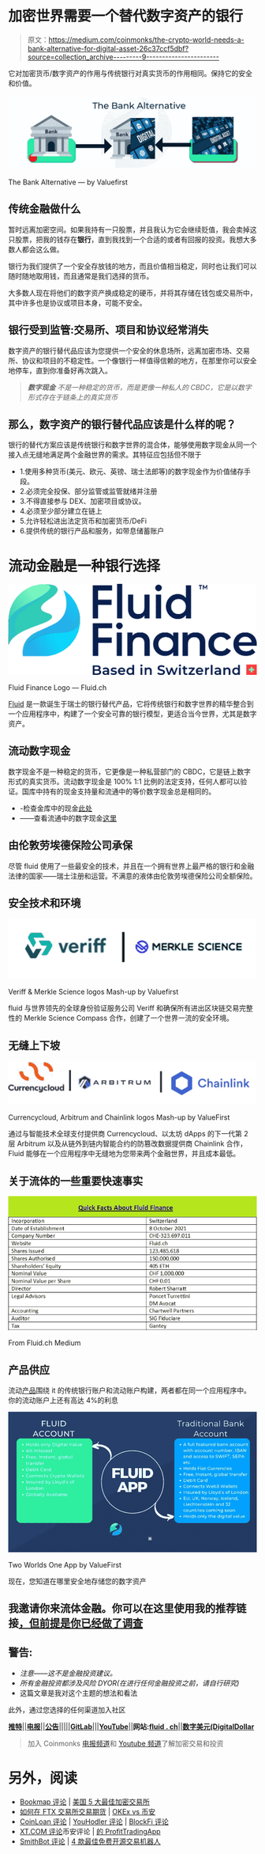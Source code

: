 # 加密世界需要一个替代数字资产的银行

> 原文：<https://medium.com/coinmonks/the-crypto-world-needs-a-bank-alternative-for-digital-asset-26c37ccf5dbf?source=collection_archive---------9----------------------->

它对加密货币/数字资产的作用与传统银行对真实货币的作用相同。保持它的安全和价值。

![](img/2b8a613a578ebd8d42ff863c408621cf.png)

The Bank Alternative — by Valuefirst

## **传统金融做什么**

暂时远离加密空间。如果我持有一只股票，并且我认为它会继续贬值，我会卖掉这只股票，把我的钱存在**银行**，直到我找到一个合适的或者有回报的投资。我想大多数人都会这么做。

银行为我们提供了一个安全存放钱的地方，而且价值相当稳定，同时也让我们可以随时随地取用钱，而且通常是我们选择的货币。

大多数人现在将他们的数字资产换成稳定的硬币，并将其存储在钱包或交易所中，其中许多也是协议或项目本身，可能不安全。

## 银行受到监管:交易所、项目和协议经常消失

数字资产的银行替代品应该为您提供一个安全的休息场所，远离加密市场、交易所、协议和项目的不稳定性。一个像银行一样值得信赖的地方，在那里你可以安全地停车，直到你准备好再次跳入。

> ***数字现金*** *不是一种稳定的货币，而是更像一种私人的 CBDC，它是以数字形式存在于链条上的真实货币*

## **那么，数字资产的银行替代品应该是什么样的呢？**

银行的替代方案应该是传统银行和数字世界的混合体，能够使用数字现金从同一个接入点无缝地满足两个金融世界的需求。其特征应包括但不限于

*   1.使用多种货币(美元、欧元、英镑、瑞士法郎等)的数字现金作为价值储存手段。
*   2.必须完全投保、部分监管或监管就绪并注册
*   3.不得直接参与 DEX、加密项目或协议。
*   4.必须至少部分建立在链上
*   5.允许轻松进出法定货币和加密货币/DeFi
*   6.提供传统的银行产品和服务，如带息储蓄账户

# **流动金融是一种银行选择**

![](img/0e8fc8d1171ad11bee03e8133622d255.png)

Fluid Finance Logo — Fluid.ch

[Fluid](http://fluid.ch) 是一款诞生于瑞士的银行替代产品，它将传统银行和数字世界的精华整合到一个应用程序中，构建了一个安全可靠的银行模型，更适合当今世界，尤其是数字资产。

## **流动数字现金**

数字现金不是一种稳定的货币，它更像是一种私营部门的 CBDC，它是链上数字形式的真实货币。流动数字现金是 100% 1:1 比例的法定支持，任何人都可以验证。国库中持有的现金支持量和流通中的等价数字现金总是相同的。

*   -检查金库中的现金[此处](https://retail.fluidfi.ch/gw/open/v1/treasury/dusd)
*   ——查看流通中的数字现金[这里](https://arbiscan.io/token/0xf0b5ceefc89684889e5f7e0a7775bd100fcd3709)

## **由伦敦劳埃德保险公司承保**

尽管 fluid 使用了一些最安全的技术，并且在一个拥有世界上最严格的银行和金融法律的国家——瑞士注册和运营。不满意的液体由伦敦劳埃德保险公司全额保险。

## **安全技术和环境**

![](img/33937700509dfebc3a050e04a66ab650.png)

Veriff & Merkle Science logos Mash-up by Valuefirst

fluid 与世界领先的全球身份验证服务公司 Veriff 和确保所有进出区块链交易完整性的 Merkle Science Compass 合作，创建了一个世界一流的安全环境。

## **无缝上下坡**

![](img/df54cde713115f6dbf0b70ba57480f61.png)

Currencycloud, Arbitrum and Chainlink logos Mash-up by ValueFirst

通过与智能技术全球支付提供商 Currencycloud、以太坊 dApps 的下一代第 2 层 Arbitrum 以及从链外到链内智能合约的防篡改数据提供商 Chainlink 合作，Fluid 能够在一个应用程序中无缝地为您带来两个金融世界，并且成本最低。

## **关于流体的一些重要快速事实**

![](img/82ca9c5f887e121d29e5bea898718d6f.png)

From Fluid.ch Medium

## **产品供应**

流动[产品](https://fluid.ch/our-products/)围绕 it 的传统银行账户和流动账户构建，两者都在同一个应用程序中。你的流动账户上还有高达 4%的利息

![](img/000ff733b5361c3d49628a8f50abb4b1.png)

Two Worlds One App by ValueFirst

现在，您知道在哪里安全地存储您的数字资产

## 我邀请你来流体金融。你可以在这里使用我的推荐链接[，但前提是你已经做了调查](https://app.fluid.ch/invite/ValueFirst)

## **警告:**

*   *注意——这不是金融投资建议。*
*   *所有金融投资都涉及风险 DYOR(在进行任何金融投资之前，请自行研究)*
*   这篇文章是我对这个主题的想法和看法

此外，通过您选择的任何渠道加入社区

[**推特**](https://twitter.com/fluid_fi)|[|**电报**](https://t.me/fluid_fi)|[|**公告**|](https://t.me/fluid_fi_ann)|[|](https://discord.gg/xbu3qhrxps)|[|**GitLab**|](https://gitlab.com/fluidfinance/stablecoin2.0)|[|**YouTube**|](http://youtube.com/c/fluidfi)|**网站:**[**fluid . ch**](https://fluid.ch/)|[|**数字美元(DigitalDollar**](/fluidfi/introducing-digitaldollar-dusd-7ef626bb9958)

> 加入 Coinmonks [电报频道](https://t.me/coincodecap)和 [Youtube 频道](https://www.youtube.com/c/coinmonks/videos)了解加密交易和投资

# 另外，阅读

*   [Bookmap 评论](https://coincodecap.com/bookmap-review-2021-best-trading-software) | [美国 5 大最佳加密交易所](https://coincodecap.com/crypto-exchange-usa)
*   [如何在 FTX 交易所交易期货](https://coincodecap.com/ftx-futures-trading) | [OKEx vs 币安](https://coincodecap.com/okex-vs-binance)
*   [CoinLoan 评论](https://coincodecap.com/coinloan-review) | [YouHodler 评论](/coinmonks/youhodler-4-easy-ways-to-make-money-98969b9689f2) | [BlockFi 评论](https://coincodecap.com/blockfi-review)
*   [XT.COM 评论](https://coincodecap.com/profittradingapp-for-binance)币安评论 | [的 ProfitTradingApp](https://coincodecap.com/xt-com-review)
*   [SmithBot 评论](https://coincodecap.com/smithbot-review) | [4 款最佳免费开源交易机器人](https://coincodecap.com/free-open-source-trading-bots)
